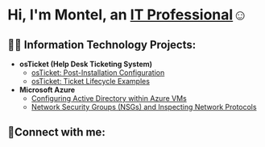 <h1>Hi, I'm Montel, an <a href="https://www.linkedin.com/in/montel-s/">IT Professional</a>☺</h1>

<h2>👨‍💻 Information Technology Projects:</h2>

- <b>osTicket (Help Desk Ticketing System)</b>
  - [osTicket: Post-Installation Configuration](https://github.com/Montel-S/post-install-config)
  - [osTicket: Ticket Lifecycle Examples](https://github.com/Montel-S/ticket-lifecycle)
- <b>Microsoft Azure</b>
  - [Configuring Active Directory within Azure VMs](https://github.com/Montel-S/configure-ad)
  - [Network Security Groups (NSGs) and Inspecting Network Protocols](https://github.com/Montel-S/azure-network-protocols)

<h2>🤳Connect with me:</h2>




[linkedin]: https://linkedin.com/in/Montel

